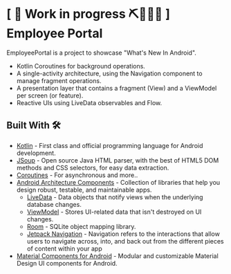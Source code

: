 # \[ 🚧 Work in progress ⛏👷🔧️🚧 \] Employee Portal

EmployeePortal is a project to showcase "What's New In Android".

* Kotlin Coroutines for background operations.
* A single-activity architecture, using the Navigation component to manage fragment operations.
* A presentation layer that contains a fragment (View) and a ViewModel per screen (or feature).
* Reactive UIs using LiveData observables and Flow.

## Built With 🛠
- [Kotlin](https://kotlinlang.org/) - First class and official programming language for Android development.
- [JSoup](https://jsoup.org/) - Open source Java HTML parser, with the best of HTML5 DOM methods and CSS selectors, for easy data extraction.
- [Coroutines](https://kotlinlang.org/docs/reference/coroutines-overview.html) - For asynchronous and more..
- [Android Architecture Components](https://developer.android.com/topic/libraries/architecture) - Collection of libraries that help you design robust, testable, and maintainable apps.
  - [LiveData](https://developer.android.com/topic/libraries/architecture/livedata) - Data objects that notify views when the underlying database changes.
  - [ViewModel](https://developer.android.com/topic/libraries/architecture/viewmodel) - Stores UI-related data that isn't destroyed on UI changes. 
  - [Room](https://developer.android.com/topic/libraries/architecture/room) - SQLite object mapping library.
  - [Jetpack Navigation](https://developer.android.com/guide/navigation) - Navigation refers to the interactions that allow users to navigate across, into, and back out from the different pieces of content within your app
- [Material Components for Android](https://github.com/material-components/material-components-android) - Modular and customizable Material Design UI components for Android.
